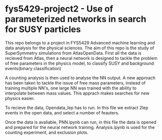 # fys5429-project2 - Use of parameterized networks in search for SUSY particles

This repo belongs to a project in FYS5429 Advanced machine learning and data analysis for the physical sciences. The aim of this repo is the study of SuperSymmetry simulations from AtlasOpenData. First all the data is recieved from Atlas, 
then a neural network is designed to tackle the problem of free parameters in the physics model, to classify SUSY and background events(binary classification)

A counting analysis is then used to analyse the NN output. A new approach has been taken to tackle the issue of free mass parameters, instead of training multiple NN's, one large NN was trained with the ability to interpolate between mass values. This apprach makes searches for new physics easier.

To recieve the data, Opendata_lep has to run. In this file we extract 2lep events in the open data, and select a number of feauters. 

Once the data is avaliable, PNN.ipynb can run, in this file the data is opened and prepared for the neural network training. Analysis.ipynb is used for the counting experiment, and exclusion plots. 
